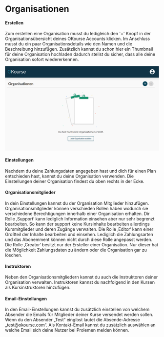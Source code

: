 # Organisationen

#### Erstellen
Zum erstellen eine Organisation musst du ledigleich den '+' Knopf in der Organisationsübersicht deines OKourse Accounts klicken. Im Anschluss musst du ein paar Organisationsdetails wie den Namen und die Beschreibung hinzufügen. Zusätzlich kannst du schon hier ein Thumbnail für deine Organisation hochladen dadurch stellst du sicher, dass alle deine Organisation sofort wiedererkennen.

![Create Organization](../../assets/images/CreateOrg.png)

#### Einstellungen

Nachdem du deine Zahlungsdaten angegeben hast und dich für einen Plan entschieden hast, kannst du deine Organisation verwenden. Die Einstellungen deiner Organisation findest du oben rechts in der Ecke.

#### Organisationsmitglieder

In dein Einstellungen kannst du der Organisation Mitglieder hinzufügen. Organisationsmitglieder können verschieden Rollen haben wodurch sie verschiedene Berechtigungen innerhalb einer Organisation erhalten. 
Dir Rolle ‚Support‘ kann lediglich Information einsehen aber nur sehr begrenzt bearbeiten. So kann der support keine Kursinhalte bearbeiten allerdings Kursmitglieder und deren Zugänge verwalten.
Die Rolle ‚Editor‘ kann einer Großteil der Inhalte bearbeiten und einsehen. Lediglich die Zahlungsarten und das Abonemment können nicht durch diese Rolle angepasst werden.
Die Rolle ‚Creator‘ besitzt nur der Ersteller einer Organisation. Nur dieser hat die Möglichkeit Zahlungsdaten zu ändern oder die Organisation gar zu löschen.

#### Instruktoren

Neben den Organisationsmitgliedern kannst du auch die Instruktoren deiner Organisation verwalten. Instruktoren kannst du nachfolgend in den Kursen als Kursinstruktoren hinzufügen.

#### Email-Einstellungen

In den Email-Einstellungen kannst du zusätzlich einstellen von welchem Absender die Emails für Mitglieder deiner Kurse versendet werden sollen. Wenn du den Absender „Test“ eingibst lautet die Absende-Adresse „test@okourse.com“. Als Kontakt-Email kannst du zusätzlich auswählen an welche Email sich deine Nutzer bei Prolemen melden können.
